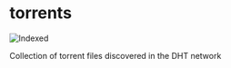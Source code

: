 torrents 
========
![Indexed](https://img.shields.io/badge/indexed-26404-blue)

Collection of torrent files discovered in the DHT network
